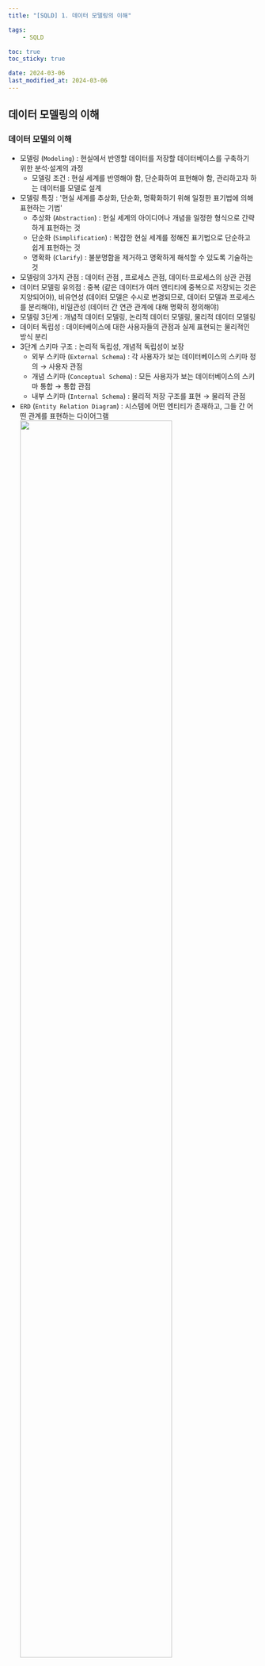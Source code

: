 ```yaml
---
title: "[SQLD] 1. 데이터 모델링의 이해"

tags:
    - SQLD

toc: true
toc_sticky: true

date: 2024-03-06
last_modified_at: 2024-03-06
---
```


## 데이터 모델링의 이해

### 데이터 모델의 이해

- 모델링 (```Modeling```) : 현실에서 반영할 데이터를 저장할 데이터베이스를 구축하기 위한 분석·설계의 과정
  - 모델링 조건 : 현실 세계를 반영해야 함, 단순화하여 표현해야 함, 관리하고자 하는 데이터를 모델로 설계
- 모델링 특징 : '현실 세계를 추상화, 단순화, 명확화하기 위해 일정한 표기법에 의해 표현하는 기법'
  - 추상화 (```Abstraction```) : 현실 세계의 아이디어나 개념을 일정한 형식으로 간략하게 표현하는 것
  - 단순화 (```Simplification```) : 복잡한 현실 세계를 정해진 표기법으로 단순하고 쉽게 표현하는 것
  - 명확화 (```Clarify```) : 불분명함을 제거하고 명확하게 해석할 수 있도록 기술하는 것
- 모델링의 3가지 관점 : 데이터 관점 , 프로세스 관점, 데이터·프로세스의 상관 관점
- 데이터 모델링 유의점 : 중복 (같은 데이터가 여러 엔티티에 중복으로 저장되는 것은 지양되어야), 비유연성 (데이터 모델은 수시로 변경되므로, 데이터 모델과 프로세스를 분리해야), 비일관성 (데이터 간 연관 관계에 대해 명확히 정의해야)
- 모델링 3단계 : 개념적 데이터 모델링, 논리적 데이터 모델링, 물리적 데이터 모델링
- 데이터 독립성 : 데이터베이스에 대한 사용자들의 관점과 실제 표현되는 물리적인 방식 분리
- 3단계 스키마 구조 : 논리적 독립성, 개념적 독립성이 보장
  - 외부 스키마 (```External Schema```) : 각 사용자가 보는 데이터베이스의 스키마 정의 → 사용자 관점
  - 개념 스키마 (```Conceptual Schema```) : 모든 사용자가 보는 데이터베이스의 스키마 통합 → 통합 관점
  - 내부 스키마 (```Internal Schema```) : 물리적 저장 구조를 표현 → 물리적 관점
- ```ERD``` (```Entity Relation Diagram```) : 시스템에 어떤 엔티티가 존재하고, 그들 간 어떤 관계를 표현하는 다이어그램<br><img src="https://github.com/pocj8ur4in/pocj8ur4in.github.io/assets/105341168/4824dc44-0a8e-46ad-bb7f-e3ab51287b3b" width="80%"><br><img src="https://github.com/pocj8ur4in/pocj8ur4in.github.io/assets/105341168/2e42ecb5-6caa-4870-92c1-c71b13af3799" width="80%">

### 엔티티

- 엔티티 (```Entity```) : 데이터베이스에서 식별 가능한 객체
  - 엔티티 특징 : 업무에서 쓰이는 정보이여야 함, 유니크함을 보장할 수 있는 식별자가 있어야 함, 2개 이상의 인스턴스를 가지고 있어아 함, 반드시 속성을 가지고 있어야 함, 다른 에티티와 1개 이상의 관계를 가지고 있어야 함
- 엔티티 분류 : 유형 엔티티 (물리적 형태 존재, 안정적, 지속적), 개념 엔티티 (물리적 형태 없음, 개념적), 사건 엔티티 (행위를 함으로 발생, 빈번함, 통계 자료로 이용 가능)
- 엔티티 발생 시점 : 기본 엔티티 (업무에 원래 존재하는 정보), 중심 엔티티 (기본 엔티티에서 파새오디어 행위 엔티티 생성), 행위 엔티티 (2개 이상의 엔티티로부터 파생)

### 속성

- 속성 (```Attribute```) : 사람·사물을 정의할 때 사물이나 개념의 특징을 설명해줄 수 있는 항목
  - 속성 특징 : 더 이상 쪼개지지 않는 레벨, 프로세스에 필요한 항목이여야 함
  - 속성값 : 엔티티에 속한 하나의 인스턴스를 구체적으로 나타내주는 데이터
- 엔티티, 인스턴스, 속성, 속성값의 관계 : 속성 ⊂ 인스턴스 ⊂ 엔티티 
  1. 1개의 엔티티는 2개 이상의 인스턴스를 갖는다.
  2. 1개의 인스턴스는 2개 이상의 속성을 갖는다.
  3. 1개의 속성은 하나의 속성값을 갖는다.
- 특성에 따른 속성 분류 : 기본 속성 (업무 프로세스 분석을 통해 바로 정의 가능한 속성), 설계 속성 (업무에 존재하지 않지만 설계할 때 도출된 속성), 파생 속성 (다른 속성의 속성값을 계산하거나 특정 규칙으로 변현되어 생성한 속성)
- 구성 방식에 따른 속성 분류 : ```PK``` (엔티티의 인스턴스를 식별할 수 있는 속성), ```FK``` (다른 엔티티의 속성에서 가져온 속성), 일반 속성 (```PK```, ```FK```를 제외한 나머지 속성)
- 도메인 (```Domain```) : 속성이 가질 수 있는 속성값의 범위
- 용어사전 : 속성의 이름을 직관적으로 부여하기 위한 업무사전
- 시스템 카탈로그 : 시스템 자체에 관련이 있는 데이터를 담고 있는 데이터베이스 (읽기 연산만 가능)

### 관계

- 관계 (```Relation```) : 엔티티와 엔티티와의 관계
  - 존재 관계 : 존재 자체로 연관성이 있는 관계
  - 행위 관계 : 특정한 행위를 함으로써 연관성이 생기는 관계
- 관계 표기법 : 관계명 (엔티티와 엔티티가 어떤 관계를 맺고 있는지 나타내는 문장),  관계차수 (```1:1```, ```1:N```, ```N:N```와 같이 각 엔티티에서 관계에 참여하는 수), 관계선택사양 (이 관계가 필수요소인지 선택사항인지 나타내는 말)

### 식별자

- 식빌자 (```Identifier```) : 속성 중에 각각의 인스턴스를 구분 가능하게 하는 속성
- 식별자 분류 : 대표성 여부 (주식별자```vs```보조 식별자), 소스로 생성되었는지 여부 (내부식별자```vs```외부식별자), 단일 속성 여부 (단일식별자```vs```복합식별자), 대체 여부 (원조식별자```vs```대리식별자)

- 주식별자 : ```PK``` → 하나의 속성이 주식별자가 될 수 있고, 여러 개의 속성이 주식별자가 될 수 있음
- 주식별자 특징 : 유일성 (각 인스턴스에 유니크함을 부여하여 식별이 가능하도록 함), 최소성 (유일성을 보장하는 최소 개수의 속성이여아 함),  불변성 (속성값이 되도록 변하지 않아아 함), 존재성 (속성값이 ```NULL```일 수 없음)

## 데이터 모델과 ```SQL```

### 정규화

- 정규화 (```Normalization```) : 데이터 정합성을 위해 엔티티를 작은 단위로 분리하는 과정
  - 제1정규형 : 모든 속성은 반드시 하나의 값만 가져야 함
  - 제2정규형 : 엔티티의 모든 일반속성은 반드시 모든 주식별자에 종속되어야 함
  - 제3졍규형 : 주식별자가 아닌 모든 속성 간에는 서로 종속될 수 없음

### 반정규화

- 반정규화 (```De-Normalization```) : 데이터의 조회 성능 향상을 위해 데이터 중복을 허용하거나 데이터를 그룹핑
  - 테이블 반졍규화 : 테이블 병합 (```JOIN```이 많아 테이블 통합, ```1:M```은 지양해야), 테이블 분할 (엔티티 일부 속성을 ```1:1```의 엔티티로 만드는 테이블 수직 분할, 엔티티 인스턴스를 특정 기준으로 파티셔닝하는 테이블 수평 분할), 테이블 추가 (별도의 중복된 엔티티를 추가하는 중복 테이블 추가, 통계 테이블·이력 테이블·부분 테이블 추가)
  - 컬럼 반정규화 : 중복 칼럼 추가 (```JOIN```이 많아 컬럼 통합), 파생 칼럼 추가 (계산값을 미리 컬럼으로 보관), 이력 테이블 컬럼 추가 (조회 기준이 될 컬럼을 미리 추가)
  - 관계 반정규화 : ```JOIN```이 많아 중복 관계 추가

### 트랜잭션 

- 트랜잭션 (```Transaction```) : 데이터를 조작하기 위한 하나의 논리 작업 다위
- 널 (```NULL```) : 존재하지 않음, 값이 없음

## 데이터베이스

### 관계형 테이터베이스

- 데이터베이스 (```Database```) : 데이터를 저장하는 공간
  - 관계형 데이터베이스 (```RDB; Relational Database```) : 관계형 데이터 모델에 기초한 데이터베이스 (모든 데이터를 2차원 테이블 형태로 표현한 뒤 각 테이블 간의 관계를 정의)
  - 테이블 (```Table```) : 세로 열인 컬럼 (```Column```)과 가로 행인 로우 (```Row```)로 구성
- ```SQL``` : 관계형 데이터베이스에서 데이터를 다루기 위해 사용하는 언어
